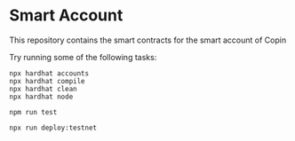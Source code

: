 # Smart Account

This repository contains the smart contracts for the smart account of Copin

Try running some of the following tasks:

```shell
npx hardhat accounts
npx hardhat compile
npx hardhat clean
npx hardhat node

npm run test

npx run deploy:testnet
```
